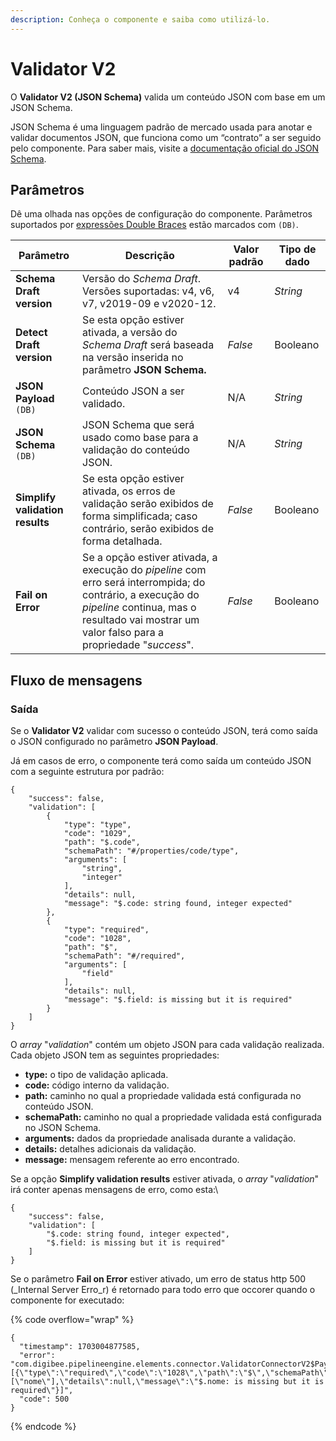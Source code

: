 ```yaml
---
description: Conheça o componente e saiba como utilizá-lo.
---
```


# Validator V2

O **Validator V2 (JSON Schema)** valida um conteúdo JSON com base em um JSON Schema.

JSON Schema é uma linguagem padrão de mercado usada para anotar e validar documentos JSON, que funciona como um “contrato” a ser seguido pelo componente. Para saber mais, visite a [documentação oficial do JSON Schema](https://json-schema.org/).

## Parâmetros

Dê uma olhada nas opções de configuração do componente. Parâmetros suportados por [expressões Double Braces](https://docs.digibee.com/documentation/v/pt-br/build/double-braces) estão marcados com `(DB)`.

<table data-full-width="true"><thead><tr><th>Parâmetro</th><th>Descrição</th><th>Valor padrão</th><th>Tipo de dado</th></tr></thead><tbody><tr><td><strong>Schema Draft version</strong></td><td>Versão do <em>Schema Draft</em>. Versões suportadas: v4, v6, v7, v2019-09 e v2020-12.</td><td>v4</td><td><em>String</em></td></tr><tr><td><strong>Detect Draft version</strong></td><td>Se esta opção estiver ativada, a versão do <em>Schema Draft</em> será baseada na versão inserida no parâmetro <strong>JSON Schema.</strong></td><td><em>False</em></td><td>Booleano</td></tr><tr><td><strong>JSON Payload</strong> <code>(DB)</code></td><td>Conteúdo JSON a ser validado. </td><td>N/A</td><td><em>String</em></td></tr><tr><td><strong>JSON Schema</strong> <code>(DB)</code></td><td>JSON Schema que será usado como base para a validação do conteúdo JSON. </td><td>N/A</td><td><em>String</em></td></tr><tr><td><strong>Simplify validation results</strong></td><td>Se esta opção estiver ativada, os erros de validação serão exibidos de forma simplificada; caso contrário, serão exibidos de forma detalhada.</td><td><em>False</em></td><td>Booleano</td></tr><tr><td><strong>Fail on Error</strong></td><td>Se a opção estiver ativada, a execução do <em>pipeline</em> com erro será interrompida; do contrário, a execução do <em>pipeline</em> continua, mas o resultado vai mostrar um valor falso para a propriedade "<em>success</em>".</td><td><em>False</em></td><td>Booleano</td></tr></tbody></table>

## Fluxo de mensagens

### Saída

Se o **Validator V2** validar com sucesso o conteúdo JSON, terá como saída o JSON configurado no parâmetro **JSON Payload**.

Já em casos de erro, o componente terá como saída um conteúdo JSON com a seguinte estrutura por padrão:

```
{
    "success": false,
    "validation": [
        {
            "type": "type",
            "code": "1029",
            "path": "$.code",
            "schemaPath": "#/properties/code/type",
            "arguments": [
                "string",
                "integer"
            ],
            "details": null,
            "message": "$.code: string found, integer expected"
        },
        {
            "type": "required",
            "code": "1028",
            "path": "$",
            "schemaPath": "#/required",
            "arguments": [
                "field"
            ],
            "details": null,
            "message": "$.field: is missing but it is required"
        }
    ]
}

```

O _array_ "_validation_" contém um objeto JSON para cada validação realizada. Cada objeto JSON tem as seguintes propriedades:

* **type:** o tipo de validação aplicada.
* **code:** código interno da validação.
* **path:** caminho no qual a propriedade validada está configurada no conteúdo JSON.
* **schemaPath:** caminho no qual a propriedade validada está configurada no JSON Schema.
* **arguments:** dados da propriedade analisada durante a validação.
* **details:** detalhes adicionais da validação.
* **message:** mensagem referente ao erro encontrado.

Se a opção **Simplify validation results** estiver ativada, o _array_ "_validation_" irá conter apenas mensagens de erro, como esta:\


```
{
    "success": false,
    "validation": [
        "$.code: string found, integer expected",
        "$.field: is missing but it is required"
    ]
}

```

Se o parâmetro **Fail on Error** estiver ativado, um erro de status http 500 (_Internal Server Erro_r) é retornado para todo erro que occorer quando o componente for executado:

{% code overflow="wrap" %}
```
{
  "timestamp": 1703004877585,
  "error": "com.digibee.pipelineengine.elements.connector.ValidatorConnectorV2$PayloadNotMatchSchemaException: [{\"type\":\"required\",\"code\":\"1028\",\"path\":\"$\",\"schemaPath\":\"#/required\",\"arguments\":[\"nome\"],\"details\":null,\"message\":\"$.nome: is missing but it is required\"}]",
  "code": 500
}

```
{% endcode %}
